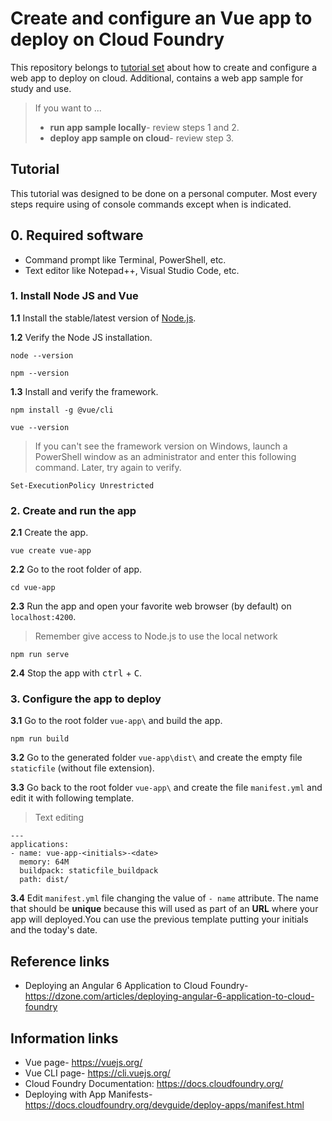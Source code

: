 # Create and configure an Vue app to deploy on Cloud Foundry
This repository belongs to [tutorial set](https://github.com/afforeroc/deploy-on-cloudfoundry) about how to create and configure a web app to deploy on cloud. Additional, contains a web app sample for study and use.
> If you want to ...
>  * **run app sample locally**- review steps 1 and 2.
>  * **deploy app sample on cloud**- review step 3.

## Tutorial
This tutorial was designed to be done on a personal computer. Most every steps require using of console commands except when is indicated.

## 0. Required software
* Command prompt like Terminal, PowerShell, etc.
* Text editor like Notepad++, Visual Studio Code, etc.

### 1. Install Node JS and Vue
  **1.1** Install the stable/latest version of [Node.js](https://nodejs.org/en/).

  **1.2** Verify the Node JS installation.
  ```
  node --version
  ```
  ```
  npm --version
  ```

  **1.3** Install and verify the framework.
  ```
  npm install -g @vue/cli
  ```
  ```
  vue --version
  ```

  > If you can't see the framework version on Windows, launch a PowerShell window as an administrator and enter this following command. Later, try again to verify.
  ```
  Set-ExecutionPolicy Unrestricted
  ```

### 2. Create and run the app
  **2.1** Create the app.
  ```
  vue create vue-app
  ```

  **2.2** Go to the root folder of app.
  ```
  cd vue-app
  ```

  **2.3** Run the app and open your favorite web browser (by default) on `localhost:4200`.
  > Remember give access to Node.js to use the local network 
  ```
  npm run serve
  ```

  **2.4** Stop the app with <kbd>ctrl</kbd> + <kbd>C</kbd>.

### 3. Configure the app to deploy
  **3.1** Go to the root folder `vue-app\` and build the app.
  ```
  npm run build
  ```

  **3.2**  Go to the generated folder `vue-app\dist\` and create the empty file `staticfile` (without file extension).

  **3.3** Go back to the root folder `vue-app\` and create the file `manifest.yml` and edit it with following template.
  > Text editing<br> 
  ```
  ---
  applications:
  - name: vue-app-<initials>-<date>
    memory: 64M
    buildpack: staticfile_buildpack
    path: dist/
  ```
  
  **3.4** Edit `manifest.yml` file changing the value of `- name` attribute. The name that should be **unique** because this will used as part of an **URL** where your app will deployed.You can use the previous template putting your initials and the today's date.

## Reference links
* Deploying an Angular 6 Application to Cloud Foundry- https://dzone.com/articles/deploying-angular-6-application-to-cloud-foundry

## Information links
* Vue page- https://vuejs.org/
* Vue CLI page- https://cli.vuejs.org/
* Cloud Foundry Documentation: https://docs.cloudfoundry.org/ 
* Deploying with App Manifests- https://docs.cloudfoundry.org/devguide/deploy-apps/manifest.html
